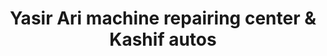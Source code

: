 ---
title: "Yasir Ari machine repairing center & Kashif autos"
url: /karachi/yasir-ari-machine-repairing-center-und-kashif-autos/
shop: Autoteile
---